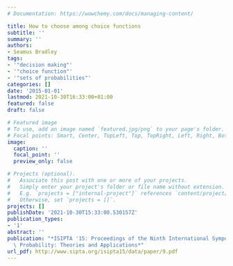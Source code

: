 ```yaml
---
# Documentation: https://wowchemy.com/docs/managing-content/

title: How to choose among choice functions
subtitle: ''
summary: ''
authors:
- Seamus Bradley
tags:
- '"decision making"'
- '"choice function"'
- '"sets of probabilities"'
categories: []
date: '2015-01-01'
lastmod: 2021-10-30T16:33:00+01:00
featured: false
draft: false

# Featured image
# To use, add an image named `featured.jpg/png` to your page's folder.
# Focal points: Smart, Center, TopLeft, Top, TopRight, Left, Right, BottomLeft, Bottom, BottomRight.
image:
  caption: ''
  focal_point: ''
  preview_only: false

# Projects (optional).
#   Associate this post with one or more of your projects.
#   Simply enter your project's folder or file name without extension.
#   E.g. `projects = ["internal-project"]` references `content/project/deep-learning/index.md`.
#   Otherwise, set `projects = []`.
projects: []
publishDate: '2021-10-30T15:33:00.530157Z'
publication_types:
- '1'
abstract: ''
publication: "*ISIPTA '15: Proceedings of the Ninth International Symposium on Imprecise\
  \ Probability: Theories and Applications*"
url_pdf: http://www.sipta.org/isipta15/data/paper/9.pdf
---
```

